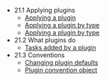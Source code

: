 * 21.1 Applying plugins
  * [Applying a plugin](example21.1.gradle)
  * [Applying a plugin by type](example21.2.gradle)
  * [Applying a plugin by type](example21.3.gradle)
* 21.2 What plugins do
  * [Tasks added by a plugin](example21.4.gradle)
* 21.3 Conventions
  * [Changing plugin defaults](example21.5.gradle)
  * [Plugin convention object](example21.6.gradle)

